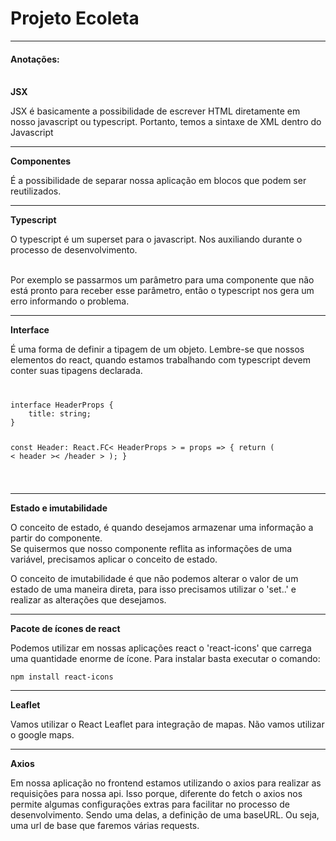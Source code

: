 <h1>Projeto Ecoleta</h1>
<hr/>
<h4>Anotações:</h4>
<br/>
<strong>JSX</strong>
<p>JSX é basicamente a possibilidade de escrever HTML diretamente em nosso javascript ou typescript.
Portanto, temos a sintaxe de XML dentro do Javascript
</p>
<hr/>
<strong>Componentes</strong>
<p>É a possibilidade de separar nossa aplicação em blocos que podem ser reutilizados.</p>
<hr/>
<strong>Typescript</strong>
<p>O typescript é um superset para o javascript. Nos auxiliando durante o processo de desenvolvimento.
</p><br/>
Por exemplo se passarmos um parâmetro para uma componente que não está pronto para receber esse
parâmetro, então o typescript nos gera um erro informando o problema.
<hr/>
<strong>Interface</strong>
<p>É uma forma de definir a tipagem de um objeto. Lembre-se que nossos elementos do react, quando 
estamos trabalhando com typescript devem conter suas tipagens declarada.</p>

<code>
<pre>
interface HeaderProps {
    title: string;
}

const Header: React.FC< HeaderProps > = props => {
    return (
        < header >< /header >
    );
}
</pre>
</code>
<hr/>
<strong>Estado e imutabilidade</strong>
<p>O conceito de estado, é quando desejamos armazenar uma informação a partir do componente.<br/>
Se quisermos que nosso componente reflita as informações de uma variável, precisamos
aplicar o conceito de estado.</p>
<p>O conceito de imutabilidade é que não podemos alterar o valor de um estado de uma 
maneira direta, para isso precisamos utilizar o 'set..' e realizar as alterações
que desejamos.</p>

<hr/>
<strong>Pacote de ícones de react</strong>
<p>Podemos utilizar em nossas aplicações react o 'react-icons' que carrega uma quantidade
enorme de ícone. Para instalar basta executar o comando:
<br></p>
<code>npm install react-icons</code>
<hr/>
<strong>Leaflet</strong>
<p> Vamos utilizar o React Leaflet para integração de mapas. Não vamos utilizar
o google maps.
</p>
<hr/>
<strong>Axios</strong>
<p> Em nossa aplicação no frontend estamos utilizando o axios para realizar 
as requisições para nossa api. 
Isso porque, diferente do fetch o axios nos permite algumas configurações
extras para facilitar no processo de desenvolvimento. Sendo uma delas, a
definição de uma baseURL. Ou seja, uma url de base que faremos
várias requests.
</p>